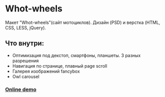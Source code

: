 # Whot-wheels
 Макет "Whot-wheels"(сайт мотоциклов). Дизайн (PSD) и верстка (HTML, CSS, LESS, jQuery).
 ## Что внутри:
 - Оптимизация под декстоп, смартфоны, планшеты. 3 разных разрешения
 - Навигация по странице, плавный page scroll
 - Галерея изображений fancybox
 - Owl carousel
 
### [Online demo](https://runarnazmutdinov.github.io/Whot-wheels/)
